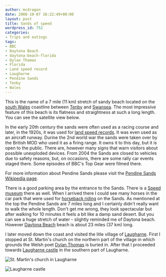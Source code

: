 ```yaml
---
author: mcdragon
date: 2008-10-07 16:22:49+00:00
layout: post
title: Sands of speed
wordpress_id: 752
categories:
- Trips and outings
tags:
- BBC
- Daytona Beach
- daytona-beach-florida
- Dylan Thomas
- Florida
- Land speed record
- Laugharne
- Pendine Sands
- Tenby
- Wales
---
```


This is the name of a 7 mile (11 km) stretch of sandy beach located on the [south Wales](https://en.wikipedia.org/wiki/Wales) coastline between [Tenby](https://en.wikipedia.org/wiki/Tenby) and [Swansea](https://en.wikipedia.org/wiki/Swansea). The most impressive feature of this beach is its flatness and straightness at such a long length. You can see the satellite view below.

In the early 20th century the sands were often used as a racing course and later, in the 1920s, it was used for [land speed records](https://en.wikipedia.org/wiki/Land_speed_record). It was even used as an aircraft runway. Durine the 2nd world war the sands were taken over by the British MOD who used it as a firing range. It owns it to this day, but it is open to the public. There are, however many signs that warn visitors about possible unexploded devices. From 2004 the Sands are closed to vehicles due to safety reasons, but, on occasions, there are some rally car events staged there. Some episodes of BBC's Top Gear were filmed there.

For more information about Pendine Sands please visit the [Pendine Sands Wikipedia page](https://en.wikipedia.org/wiki/Pendine_Sands).

There is a good parking area by the entrance to the Sands. There is a [Speed museum](https://www.llanegwad-carmarthen.co.uk/carmsspeedpendine.html) there as well. When I arrived there I could see many horses in the car park that were used for [horseback riding](https://en.wikipedia.org/wiki/Equestrianism) on the Sands. As mentioned at the top the Pendine Sands are 7 miles long and I certainly didn't really want to walk the whole length. Don't get me wrong, they look spectacular but after walking for 10 minutes it feels a bit like a damp sand desert. But you can see a huge stretch of water - slightly reminded me of Daytona beach. However [Daytona Beach](https://en.wikipedia.org/wiki/Daytona_Beach%2C_Florida) beach is about 23 miles (37 km) long.

I later moved down the coast and visited the litle village of [Laugharne](https://en.wikipedia.org/wiki/Laugharne). First I stopped at St. Martin's church on the northern part of the village in which grounds the Welsh poet [Dylan Thomas](https://en.wikipedia.org/wiki/Dylan_Thomas) is buried in. After that I proceeded towards [Laugharne castle](https://en.wikipedia.org/wiki/Laugharne_Castle) in the southern part of Laugharne.

![St. Martin's church in Laugharne](https://img.mcdowell.si/2008/10/st_martins_church_laugharne1-1.jpg "St. Martin's church in Laugharne")

![Laugharne castle](https://img.mcdowell.si/2008/10/laugharne_castle2-1.jpg "Laugharne castle")
